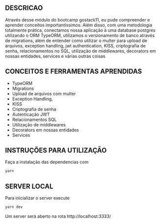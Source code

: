 ## DESCRICAO
Através desse módulo do bootcamp gostack11, eu pude compreender e aprender conceitos importantíssimos. Além disso, com uma metodologia totalmente prática, conectamos nossa aplicação à uma database postgres utilizando o ORM TypeORM, utilizamos o versionamento de banco através de migrations, além de entender como utilizar o multer para upload de arquivos, exception handling, jwt authentication, KISS, criptografia de senha, relacionamentos no SQL, utilização de middlewares, decorators em nossas entidades, services e várias outras coisas

## CONCEITOS E FERRAMENTAS APRENDIDAS
- TypeORM
- Migrations
- Upload de arquivos com multer
- Exception Handling, 
- KISS
- Criptografia de senha
- Autenticação JWT
- Relacionamentos SQL
- Utilização de middlewares
- Decorators em nossas entidades
- Services


## INSTRUÇÕES PARA UTILIZAÇÃO

Faça a instalação das dependencias com

```sh
yarn
```

## SERVER LOCAL

Para inicializar o server execute

```sh
yarn dev
```

Um server será aberto na rota http://localhost:3333/

